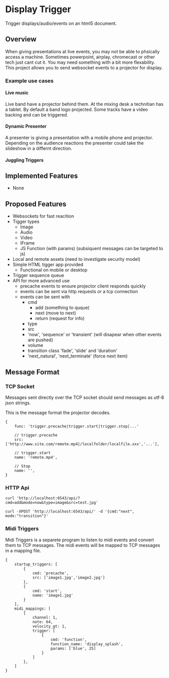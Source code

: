Display Trigger
===============

Trigger displays/audio/events on an html5 document.


Overview
--------

When giving presentations at live events, you may not be able to phsically access
a machine. Sometimes powerpoint, airplay, chromecast or other tech just cant cut it.
You may need something with a bit more flexability. This project allows you to
send websocket events to a projector for display.

### Example use cases

#### Live music

Live band have a projector behind them. At the mixing desk a technitian has a tablet.
By default a band logo projected. Some tracks have a video backing and can be triggered.

#### Dynamic Presenter

A presenter is giving a presentation with a mobile phone and projector. Depending
on the audience reactions the presenter could take the slideshow in a differnt direction.

#### Juggling Triggers



Implemented Features
--------------------

* None


Proposed Features
-----------------

* Websockets for fast reacition
* Tigger types
  * Image
  * Audio
  * Video
  * IFrame
  * JS Function (with params) (subsiquent messages can be targeted to js)
* Local and remote assets (need to investigate security model)
* Simple HTML tigger app provided
  * Functional on mobile or desktop
* Trigger sequence queue
* API for more advanced use
  * precache events to ensure projector client responds quickly
  * events can be sent via http requests or a tcp connection
  * events can be sent with
    * cmd 
      * add (something to quque)
      * next (move to next)
      * return (request for info)
    * type
    * src
    * 'now', 'sequence' or 'transient' (will disapear when other events are pushed)
    * volume
    * transition class 'fade', 'slide' and 'duration'
    * 'next_natural', 'next_terminate' (force next item)

Message Format
--------------

### TCP Socket

Messages sent directly over the TCP socket should send messages as utf-8 json strings.

This is the message format the projector decodes.

    {
        func: 'trigger.precache|trigger.start|trigger.stop|...'

        // trigger.precache
        src: ['http://www.site.com/remote.mp4|/localfolder/localfile.xxx','...'],
        
        // trigger.start
        name: 'remote.mp4',
        
        // Stop
        name: '',        
    }

### HTTP Api

    curl 'http://localhost:6543/api/?cmd=add&mode=now&type=image&src=test.jpg'
    
    curl -XPOST 'http://localhost:6543/api/' -d '{cmd:"next", mode:"transition"}'

### Midi Triggers

Midi Triggers is a separete program to listen to midi events and convert them to TCP messages. The midi events will be mapped to TCP messages in a mapping file.

    {
        startup_triggers: [
            {
                cmd: 'precache',
                src: ['image1.jpg','image2.jpg']
            },
            {
                cmd: 'start',
                name: 'image1.jpg'
            }
        ],
        midi_mappings: [
            {
                channel: 1,
                note: 64,
                velocity_gt: 1,
                trigger: [
                    {
                        cmd: 'function',
                        function_name: 'display_splash',
                        params: ['blue', 25]
                    }
                ]
            },
        ]
    }
